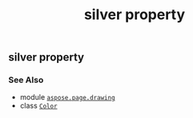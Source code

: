 ﻿---
title: silver property
second_title: Aspose.Page for Python via .NET API References
description: 
type: docs
weight: 1400
url: /python-net/aspose.page.drawing/color/silver/
is_root: false
---

## silver property


### See Also
* module [`aspose.page.drawing`](../../)
* class [`Color`](/page/python-net/aspose.page.drawing/color)
